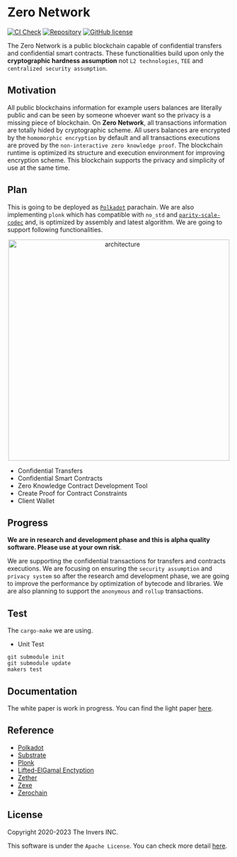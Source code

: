 # Zero Network
[![CI Check](https://github.com/zero-network/zero/actions/workflows/ci.yml/badge.svg)](https://github.com/zero-network/zero/actions/workflows/ci.yml) [![Repository](https://img.shields.io/badge/github-zero-blueviolet?logo=github)](https://github.com/zero-network/zero) [![GitHub license](https://img.shields.io/badge/license-GPL3%2FApache2-blue)](#LICENSE)  

The Zero Network is a public blockchain capable of confidential transfers and confidential smart contracts. These functionalities build upon only the **cryptographic hardness assumption** not `L2 technologies`, `TEE` and `centralized security assumption`.

## Motivation
All public blockchains information for example users balances are literally public and can be seen by someone whoever want so the privacy is a missing piece of blockchain. On **Zero Network**, all transactions information are totally hided by cryptographic scheme. All users balances are encrypted by the `homomorphic encryption` by default and all transactions executions are proved by the `non-interactive zero knowledge proof`. The blockchain runtime is optimized its structure and execution environment for improving encryption scheme. This blockchain supports the privacy and simplicity of use at the same time.

## Plan
This is going to be deployed as [`Polkadot`](https://polkadot.network/) parachain. We are also implementing `plonk` which has compatible with `no_std` and [`parity-scale-codec`](https://github.com/paritytech/parity-scale-codec) and, is optimized by assembly and latest algorithm. We are going to support following functionalities.

<center>
<img width="500" alt="architecture" src="https://user-images.githubusercontent.com/39494661/163749008-3ad6fa47-9771-419b-98de-7a85cedaa2c7.jpg">
</center>

- Confidential Transfers
- Confidential Smart Contracts
- Zero Knowledge Contract Development Tool
- Create Proof for Contract Constraints
- Client Wallet

## Progress
**We are in research and development phase and this is alpha quality software. Please use at your own risk**.

We are supporting the confidential transactions for transfers and contracts executions. We are focusing on ensuring the `security assumption` and `privacy system` so after the research amd development phase, we are going to improve the performance by optimization of bytecode and libraries. We are also planning to support the `anonymous` and `rollup` transactions.

## Test
The `cargo-make` we are using.

- Unit Test
```
git submodule init
git submodule update
makers test
```

## Documentation

The white paper is work in progress. You can find the light paper [here](https://zero-network.github.io/).

## Reference

- [Polkadot](https://polkadot.network/)
- [Substrate](https://substrate.io/)
- [Plonk](https://eprint.iacr.org/2019/953.pdf)
- [Lifted-ElGamal Enctyption](https://github.com/herumi/mcl/blob/master/misc/she/she.pdf)
- [Zether](https://crypto.stanford.edu/~buenz/papers/zether.pdf)
- [Zexe](https://eprint.iacr.org/2018/962.pdf)
- [Zerochain](https://github.com/LayerXcom/zero-chain)

## License
Copyright 2020-2023 The Invers INC.

This software is under the `Apache License`.
You can check more detail [here](./LICENSE).
